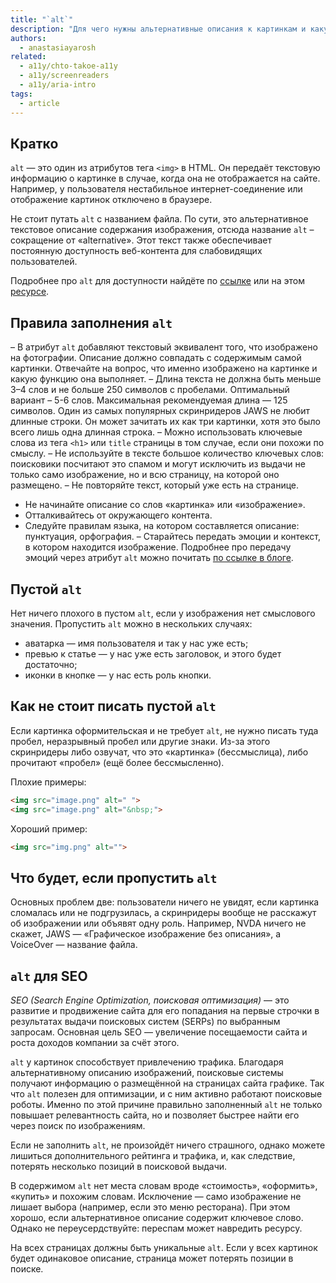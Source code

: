 ```yaml
---
title: "`alt`"
description: "Для чего нужны альтернативные описания к картинкам и какую роль играют для доступности и поисковой оптимизации."
authors:
  - anastasiayarosh
related:
  - a11y/chto-takoe-a11y
  - a11y/screenreaders
  - a11y/aria-intro
tags:
  - article
---
```


## Кратко

`alt` — это один из атрибутов тега `<img>` в HTML. Он передаёт текстовую информацию о картинке в случае, когда она не отображается на сайте. Например, у пользователя нестабильное интернет-соединение или отображение картинок отключено в браузере.

Не стоит путать `alt` с названием файла. По сути, это альтернативное текстовое описание содержания изображения, отсюда название `alt` – сокращение от «alternative». Этот текст также обеспечивает постоянную доступность веб-контента для слабовидящих пользователей.

Подробнее про `alt` для доступности найдёте по [ссылке](https://www.w3.org/TR/html52/semantics-embedded-content.html#alt-text) или на этом [ресурсе](https://webaim.org/techniques/alttext/).

## Правила заполнения `alt`

– В атрибут `alt` добавляют текстовый эквивалент того, что изображено на фотографии. Описание должно совпадать с содержимым самой картинки. Отвечайте на вопрос, что именно изображено на картинке и какую функцию она выполняет.
– Длина текста не должна быть меньше 3–4 слов и не больше 250 символов с пробелами. Оптимальный вариант – 5-6 слов. Максимальная рекомендуемая длина — 125 символов. Один из самых популярных скринридеров JAWS не любит длинные строки. Он может зачитать их как три картинки, хотя это было всего лишь одна длинная строка.
– Можно использовать ключевые слова из тега `<h1>` или `title` страницы в том случае, если они похожи по смыслу.
– Не используйте в тексте большое количество ключевых слов: поисковики посчитают это спамом и могут исключить из выдачи не только само изображение, но и всю страницу, на которой оно размещено.
– Не повторяйте текст, который уже есть на странице.
- Не начинайте описание со слов «картинка» или «изображение».
- Отталкивайтесь от окружающего контента.
- Следуйте правилам языка, на котором составляется описание: пунктуация, орфография.
– Старайтесь передать эмоции и контекст, в котором находится изображение. Подробнее про передачу эмоций через атрибут `alt` можно почитать [по ссылке в блоге](https://tink.uk/text-descriptions-emotion-rich-images/).

## Пустой `alt`

Нет ничего плохого в пустом `alt`, если у изображения нет смыслового значения. Пропустить `alt` можно в нескольких случаях:

- аватарка — имя пользователя и так у нас уже есть;
- превью к статье — у нас уже есть заголовок, и этого будет достаточно;
- иконки в кнопке — у нас есть роль кнопки.

## Как не стоит писать пустой `alt`

Если картинка оформительская и не требует `alt`, не нужно писать туда пробел, неразрывный пробел или другие знаки. Из-за этого скринридеры либо озвучат, что это «картинка» (бессмыслица), либо прочитают «пробел» (ещё более бессмысленно).

Плохие примеры:

```html
<img src="image.png" alt=" ">
<img src="image.png" alt="&nbsp;">
```

Хороший пример:

```html
<img src="img.png" alt="">
```

## Что будет, если пропустить `alt`

Основных проблем две: пользователи ничего не увидят, если картинка сломалась или не подгрузилась, а скринридеры вообще не расскажут об изображении или объявят одну роль. Например, NVDA ничего не скажет, JAWS — «Графическое изображение без описания», а VoiceOver — название файла.

## `alt` для SEO

_SEO (Search Engine Optimization, поисковая оптимизация)_ — это развитие и продвижение сайта для его попадания на первые строчки в результатах выдачи поисковых систем (SERPs) по выбранным запросам. Основная цель SEO — увеличение посещаемости сайта и роста доходов компании за счёт этого.

`alt` у картинок способствует привлечению трафика. Благодаря альтернативному описанию изображений, поисковые системы получают информацию о размещённой на страницах сайта графике. Так что `alt` полезен для оптимизации, и с ним активно работают поисковые роботы. Именно по этой причине правильно заполненный `alt` не только повышает релевантность сайта, но и позволяет быстрее найти его через поиск по изображениям.

Если не заполнить `alt`, не произойдёт ничего страшного, однако можете лишиться дополнительного рейтинга и трафика, и, как следствие, потерять несколько позиций в поисковой выдачи.

В содержимом `alt` нет места словам вроде «стоимость», «оформить», «купить» и похожим словам. Исключение — само изображение не лишает выбора (например, если это меню ресторана). При этом хорошо, если альтернативное описание содержит ключевое слово. Однако не переусердствуйте: переспам может навредить ресурсу.

На всех страницах должны быть уникальные `alt`. Если у всех картинок будет одинаковое описание, страница может потерять позиции в поиске.
